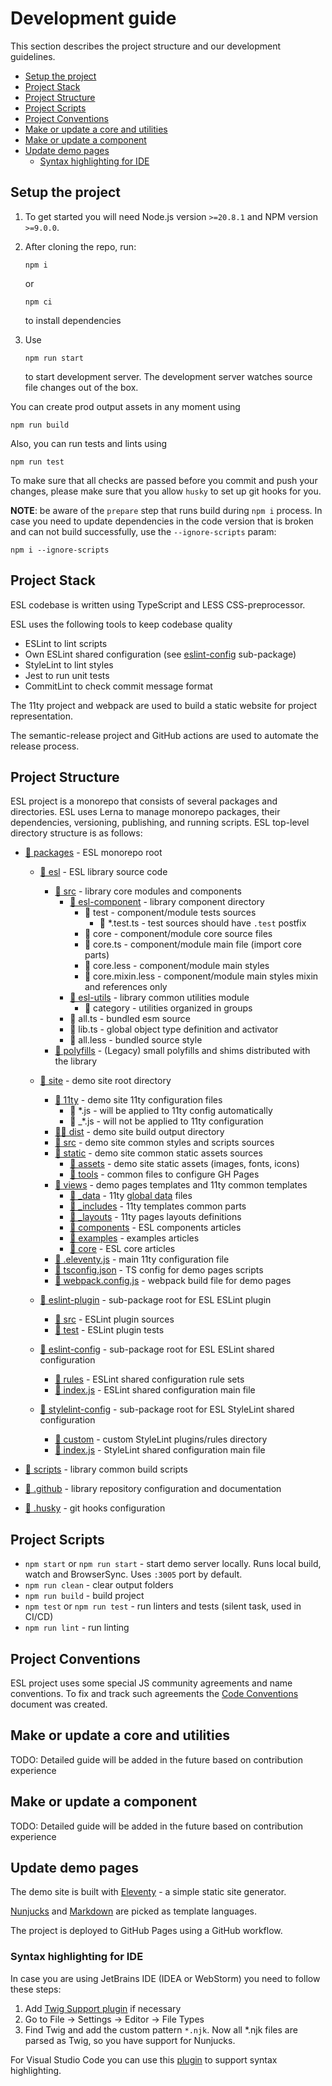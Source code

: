 # Development guide

This section describes the project structure and our development guidelines.

  - [Setup the project](#setup-the-project)
  - [Project Stack](#project-stack)
  - [Project Structure](#project-structure)
  - [Project Scripts](#project-scripts)
  - [Project Conventions](#project-conventions)
  - [Make or update a core and utilities](#make-or-update-a-core-and-utilities)
  - [Make or update a component](#make-or-update-a-component)
  - [Update demo pages](#update-demo-pages)
    - [Syntax highlighting for IDE](#syntax-highlighting-for-ide)

## Setup the project

1.  To get started you will need Node.js version `>=20.8.1` and NPM version `>=9.0.0`. 

2.  After cloning the repo, run:
    ```commandline
    npm i
    ```
    or
    ```commandline
    npm ci
    ```
    to install dependencies

3.  Use
    ```commandline
    npm run start
    ```
    to start development server. 
    The development server watches source file changes out of the box.


You can create prod output assets in any moment using
```commandline
npm run build
```

Also, you can run tests and lints using
```commandline
npm run test
```

To make sure that all checks are passed before you commit and push your changes,
please make sure that you allow `husky` to set up git hooks for you.


__NOTE__: be aware of the `prepare` step that runs build during `npm i` process.
In case you need to update dependencies in the code version that is broken and 
can not build successfully, use the `--ignore-scripts` param:
```commandline
npm i --ignore-scripts
```

## Project Stack

ESL codebase is written using TypeScript and LESS CSS-preprocessor.

ESL uses the following tools to keep codebase quality
- ESLint to lint scripts
- Own ESLint shared configuration (see [eslint-config](../packages/eslint-config) sub-package)
- StyleLint to lint styles
- Jest to run unit tests
- CommitLint to check commit message format

The 11ty project and webpack are used to build a static website for project representation.

The semantic-release project and GitHub actions are used to automate the release process.

## Project Structure

ESL project is a monorepo that consists of several packages and directories.
ESL uses Lerna to manage monorepo packages, their dependencies, versioning, publishing, and running scripts.
ESL top-level directory structure is as follows:

- [📁 packages](../packages) - ESL monorepo root
  - [📁 esl](../packages/esl) - ESL library source code
    - [📁 src](../packages/esl/src) - library core modules and components
      - [📁 esl-component](../packages/esl/src/esl-base-element) - library component directory
          - 📁 test - component/module tests sources
              - 📄 *.test.ts - test sources should have `.test` postfix 
          - 📁 core - component/module core source files
          - 📄 core.ts - component/module main file (import core parts)
          - 📄 core.less - component/module main styles
          - 📄 core.mixin.less - component/module main styles mixin and references only
      - [📁 esl-utils](../packages/esl/src/esl-utils) - library common utilities module
          - 📁 category - utilities organized in groups
      - 📄 all.ts - bundled esm source
      - 📄 lib.ts - global object type definition and activator
      - 📄 all.less - bundled source style 
    - [📁 polyfills](../packages/esl/src/polyfills) - (Legacy) small polyfills and shims distributed with the library
  - [📁 site](../packages/esl-website) - demo site root directory
    - [📁 11ty](../packages/esl-website/11ty) - demo site 11ty configuration files
      - 📄 *.js - will be applied to 11ty config automatically
      - 📄 _*.js - will not be applied to 11ty configuration
    - [🔨📁 dist](../packages/esl-website/dist) - demo site build output directory
    - [📁 src](../packages/esl-website/src) - demo site common styles and scripts sources
    - [📁 static](../packages/esl-website/static) - demo site common static assets sources
      - [📁 assets](../packages/esl-website/static/assets) - demo site static assets (images, fonts, icons)
      - [📁 tools](../packages/esl-website/static/tools) - common files to configure GH Pages
    - [📁 views](../packages/esl-website/views) - demo pages templates and 11ty common templates
      - [📁 _data](../packages/esl-website/views/_data) - 11ty [global data](https://www.11ty.dev/docs/data-global/) files
      - [📁 _includes](../packages/esl-website/views/_includes) - 11ty templates common parts
      - [📁 _layouts](../packages/esl-website/views/_layouts) - 11ty pages layouts definitions
      - [📁 components](../packages/esl-website/views/components) - ESL components articles
      - [📁 examples](../packages/esl-website/views/examples) - examples articles
      - [📁 core](../packages/esl-website/views/core) - ESL core articles
    - [🔧 .eleventy.js](../packages/esl-website/.eleventy.js) - main 11ty configuration file
    - [🔧 tsconfig.json](../packages/esl-website/tsconfig.json) - TS config for demo pages scripts
    - [🔧 webpack.config.js](../packages/esl-website/webpack.config.js) - webpack build file for demo pages

  - [📁 eslint-plugin](../packages/eslint-plugin) - sub-package root for ESL ESLint plugin 
    - [📁 src](../packages/eslint-plugin/src) - ESLint plugin sources
    - [📁 test](../packages/eslint-plugin/test) - ESLint plugin tests
  - [📁 eslint-config](../packages/eslint-config) - sub-package root for ESL ESLint shared configuration
    - [📁 rules](../packages/eslint-config/rules) - ESLint shared configuration rule sets
    - [📄 index.js](../packages/eslint-config/index.js) - ESLint shared configuration main file
  - [📁 stylelint-config](../packages/stylelint-config) - sub-package root for ESL StyleLint shared configuration
    - [📁 custom](../packages/eslint-config/custom) - custom StyleLint plugins/rules directory
    - [📄 index.js](../packages/stylelint-config/index.js) - StyleLint shared configuration main file

- [📁 scripts](../scripts) - library common build scripts
- [📁 .github](../.github) - library repository configuration and documentation
- [📁 .husky](../.husky) - git hooks configuration

## Project Scripts

- `npm start` or `npm run start` - start demo server locally.
  Runs local build, watch and BrowserSync.
  Uses `:3005` port by default.
- `npm run clean` - clear output folders
- `npm run build` - build project
- `npm test` or `npm run test` - run linters and tests (silent task, used in CI/CD)
- `npm run lint` - run linting

## Project Conventions

ESL project uses some special JS community agreements and name conventions.
To fix and track such agreements the [Code Conventions](CODE_CONVENTIONS.md) document was created.

## Make or update a core and utilities

TODO: Detailed guide will be added in the future based on contribution experience

## Make or update a component

TODO: Detailed guide will be added in the future based on contribution experience

## Update demo pages

The demo site is built with [Eleventy](https://www.11ty.dev/docs/) - a simple static site generator.

[Nunjucks](https://mozilla.github.io/nunjucks/) and [Markdown](https://www.markdownguide.org/) are picked as template languages.

The project is deployed to GitHub Pages using a GitHub workflow.


### Syntax highlighting for IDE

In case you are using JetBrains IDE (IDEA or WebStorm) you need to follow these steps:
1. Add [Twig Support plugin](https://plugins.jetbrains.com/plugin/7303-twig) if necessary
2. Go to File -> Settings -> Editor -> File Types
3. Find Twig and add the custom pattern `*.njk`.
   Now all *.njk files are parsed as Twig, so you have support for Nunjucks.

For Visual Studio Code you can use this [plugin](https://marketplace.visualstudio.com/items?itemName=ronnidc.nunjucks) to support syntax highlighting.
